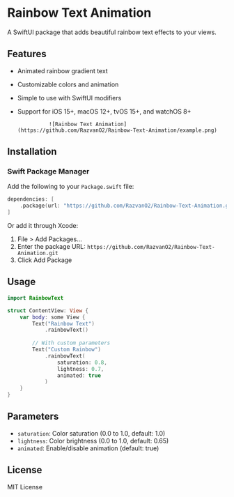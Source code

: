 # Rainbow Text Animation

A SwiftUI package that adds beautiful rainbow text effects to your views.

## Features

- Animated rainbow gradient text
- Customizable colors and animation
- Simple to use with SwiftUI modifiers
- Support for iOS 15+, macOS 12+, tvOS 15+, and watchOS 8+
                
                ![Rainbow Text Animation](https://github.com/RazvanO2/Rainbow-Text-Animation/example.png)
## Installation

### Swift Package Manager

Add the following to your `Package.swift` file:

```swift
dependencies: [
    .package(url: "https://github.com/RazvanO2/Rainbow-Text-Animation.git", from: "1.0.0")
]
```

Or add it through Xcode:
1. File > Add Packages...
2. Enter the package URL: `https://github.com/RazvanO2/Rainbow-Text-Animation.git`
3. Click Add Package

## Usage

```swift
import RainbowText

struct ContentView: View {
    var body: some View {
        Text("Rainbow Text")
            .rainbowText()
        
        // With custom parameters
        Text("Custom Rainbow")
            .rainbowText(
                saturation: 0.8,
                lightness: 0.7,
                animated: true
            )
    }
}
```

## Parameters

- `saturation`: Color saturation (0.0 to 1.0, default: 1.0)
- `lightness`: Color brightness (0.0 to 1.0, default: 0.65)
- `animated`: Enable/disable animation (default: true)

## License

MIT License
